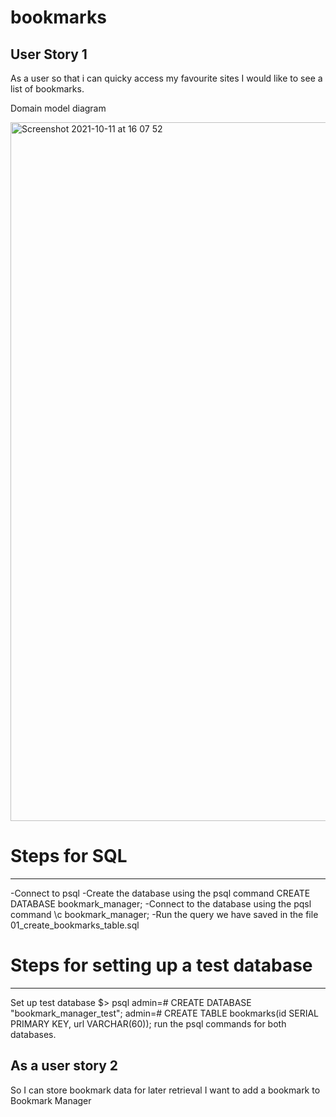 # bookmarks
User Story 1
---------------
As a user 
so that i can quicky access my favourite sites
I would like to see a list of bookmarks.

Domain model diagram

<img width="1118" alt="Screenshot 2021-10-11 at 16 07 52" src="https://user-images.githubusercontent.com/25979615/136814056-58867e15-571c-438c-904a-68fe54f920b1.png">

# Steps for SQL
-----------------------

-Connect to psql
-Create the database using the psql command CREATE DATABASE bookmark_manager;
-Connect to the database using the pqsl command \c bookmark_manager;
-Run the query we have saved in the file 01_create_bookmarks_table.sql

# Steps for setting up a test database
-----------------------------------
Set up test database
$> psql
admin=# CREATE DATABASE "bookmark_manager_test";
admin=# CREATE TABLE bookmarks(id SERIAL PRIMARY KEY, url VARCHAR(60));
run the psql commands for both databases.

As a user story 2
-------------------------------------------
So I can store bookmark data for later retrieval
I want to add a bookmark to Bookmark Manager